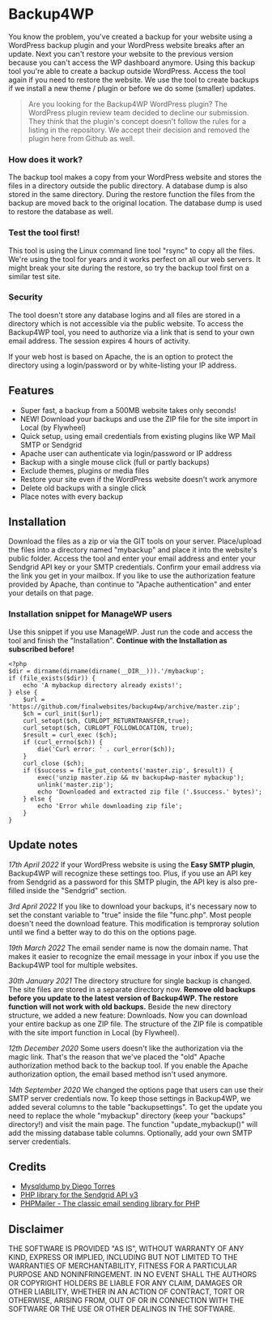 # Backup4WP

You know the problem, you've created a backup for your website using a WordPress backup plugin and your WordPress website breaks after an update. Next you can't restore your website to the previous version because you can't access the WP dashboard anymore.
Using this backup tool you're able to create a backup outside WordPress. Access the tool again if you need to restore the website. We use the tool to create backups if we install a new theme / plugin or before we do some (smaller) updates.

> Are you looking for the Backup4WP WordPress plugin? The WordPress plugin review team decided to decline our submission. They think that the plugin's concept doesn't follow the rules for a listing in the repository. We accept their decision and removed the plugin here from Github as well.

### How does it work?
The backup tool makes a copy from your WordPress website and stores the files in a directory outside the public directory. A database dump is also stored in the same directory. During the restore function the files from the backup are moved back to the original location. The database dump is used to restore the database as well.

### Test the tool first!
This tool is using the Linux command line tool "rsync" to copy all the files. We're using the tool for years and it works perfect on all our web servers. It might break your site during the restore, so try the backup tool first on a similar test site.

### Security
The tool doesn't store any database logins and all files are stored in a directory which is not accessible via the public website. To access the Backup4WP tool, you need to authorize via a link that is send to your own email address. The session expires 4 hours of activity.

If your web host is based on Apache, the is an option to protect the directory using a login/password or by white-listing your IP address.

## Features
* Super fast, a backup from a 500MB website takes only seconds!
* NEW! Download your backups and use the ZIP file for the site import in Local (by Flywheel)
* Quick setup, using email credentials from existing plugins like WP Mail SMTP or Sendgrid
* Apache user can authenticate via login/password or IP address
* Backup with a single mouse click (full or partly backups)
* Exclude themes, plugins or media files
* Restore your site even if the WordPress website doesn't work anymore
* Delete old backups with a single click
* Place notes with every backup

## Installation

Download the files as a zip or via the GIT tools on your server. Place/upload the files into a directory named "mybackup" and place it into the website's public folder. Access the tool and enter your email address and enter your Sendgrid API key or your SMTP credentials. Confirm your email address via the link you get in your mailbox.
If you like to use the authorization feature provided by Apache, than continue to "Apache authentication" and enter your details on that page.

### Installation snippet for ManageWP users

Use this snippet if you use ManageWP. Just run the code and access the tool and finish the "Installation". **Continue with the Installation as subscribed before!**

    <?php
    $dir = dirname(dirname(dirname(__DIR__))).'/mybackup';
    if (file_exists($dir)) {
    	echo 'A mybackup directory already exists!';
    } else {
    	$url = 'https://github.com/finalwebsites/backup4wp/archive/master.zip';
    	$ch = curl_init($url);
    	curl_setopt($ch, CURLOPT_RETURNTRANSFER,true);
    	curl_setopt($ch, CURLOPT_FOLLOWLOCATION, true);
    	$result = curl_exec ($ch);
    	if (curl_errno($ch)) {
    		die('Curl error: ' . curl_error($ch));
    	}
    	curl_close ($ch);
    	if ($success = file_put_contents('master.zip', $result)) {
    		exec('unzip master.zip && mv backup4wp-master mybackup');
    		unlink('master.zip');
            echo 'Downloaded and extracted zip file ('.$success.' bytes)';
    	} else {
    		echo 'Error while downloading zip file';
    	}
    }


## Update notes

*17th April 2022*
If your WordPress website is using the <strong>Easy SMTP plugin</strong>, Backup4WP will recognize these settings too. Plus, if you use an API key from Sendgrid as a password for this SMTP plugin, the API key is also pre-filled inside the "Sendgrid" section.   

*3rd April 2022*
If you like to download your backups, it's necessary now to set the constant variable to "true" inside the file "func.php". Most people doesn't need the download feature. This modification is temproray solution until we find a better way to do this on the options page.

*19th March 2022*
The email sender name is now the domain name. That makes it easier to recognize the email message in your inbox if you use the Backup4WP tool for multiple websites.

*30th January 2021*
The directory structure for single backup is changed. The site files are stored in a separate directory now. **Remove old backups before you update to the latest version of Backup4WP. The restore function will not work with old backups.** Beside the new directory structure, we added a new feature: Downloads. Now you can download your entire backup as one ZIP file. The structure of the ZIP file is compatible with the site import function in Local (by Flywheel).

*12th December 2020*
Some users doesn't like the authorization via the magic link. That's the reason that we've placed the "old" Apache authorization method back to the backup tool. If you enable the Apache authorization option, the email based method isn't used anymore.

*14th September 2020*
We changed the options page that users can use their SMTP server credentials now. To keep those settings in Backup4WP, we added several columns to the table "backupsettings". To get the update you need to replace the whole "mybackup" directory (keep your "backups" directory!) and visit the main page. The function "update_mybackup()" will add the missing database table columns. Optionally, add your own SMTP server credentials.

## Credits
* [Mysqldump by Diego Torres](https://github.com/ifsnop/mysqldump-php)
* [PHP library for the Sendgrid API v3](https://github.com/sendgrid/sendgrid-php/)
* [PHPMailer - The classic email sending library for PHP](https://github.com/PHPMailer/PHPMailer)

## Disclaimer

THE SOFTWARE IS PROVIDED "AS IS", WITHOUT WARRANTY OF ANY KIND, EXPRESS OR IMPLIED, INCLUDING BUT NOT LIMITED TO THE WARRANTIES OF MERCHANTABILITY, FITNESS FOR A PARTICULAR PURPOSE AND NONINFRINGEMENT. IN NO EVENT SHALL THE AUTHORS OR COPYRIGHT HOLDERS BE LIABLE FOR ANY CLAIM, DAMAGES OR OTHER LIABILITY, WHETHER IN AN ACTION OF CONTRACT, TORT OR OTHERWISE, ARISING FROM, OUT OF OR IN CONNECTION WITH THE SOFTWARE OR THE USE OR OTHER DEALINGS IN THE SOFTWARE.
